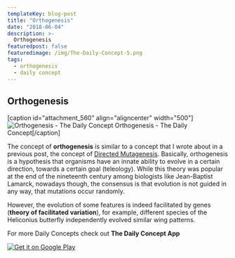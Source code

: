 ```yaml
---
templateKey: blog-post
title: "Orthogenesis"
date: "2018-06-04"
description: >-
  Orthogenesis
featuredpost: false
featuredimage: /img/The-Daily-Concept-5.png
tags:
  - orthogenesis
  - daily concept
---
```


## Orthogenesis

\[caption id="attachment\_560" align="aligncenter" width="500"\]![Orthogenesis - The Daily Concept](https://stefantesoi.com/wp-content/uploads/2018/06/The-Daily-Concept-1.png) Orthogenesis - The Daily Concept\[/caption\]

The concept of **orthogenesis** is similar to a concept that I wrote about in a previous post, the concept of [Directed Mutagenesis](https://stefantesoi.com/concept-of-the-day-directed-mutagenesis/). Basically, orthogenesis is a hypothesis that organisms have an innate ability to evolve in a certain direction, towards a certain goal (teleology). While this theory was popular at the end of the nineteenth century among biologists like Jean-Baptist Lamarck, nowadays though, the consensus is that evolution is not guided in any way, that mutations occur randomly.

However, the evolution of some features is indeed facilitated by genes (**theory of facilitated variation**), for example, different species of the Heliconius butterfly independently evolved similar wing patterns.

For more Daily Concepts check out **The Daily Concept App**

[![Get it on Google Play](https://play.google.com/intl/en_us/badges/images/generic/en_badge_web_generic.png)](https://play.google.com/store/apps/details?id=com.conceptaday&pcampaignid=MKT-Other-global-all-co-prtnr-py-PartBadge-Mar2515-1)
